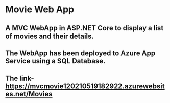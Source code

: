 # Movie Web App

## A MVC WebApp in ASP.NET Core to display a list of movies and their details.

## The WebApp has been deployed to Azure App Service using a SQL Database.

## The link- https://mvcmovie120210519182922.azurewebsites.net/Movies

